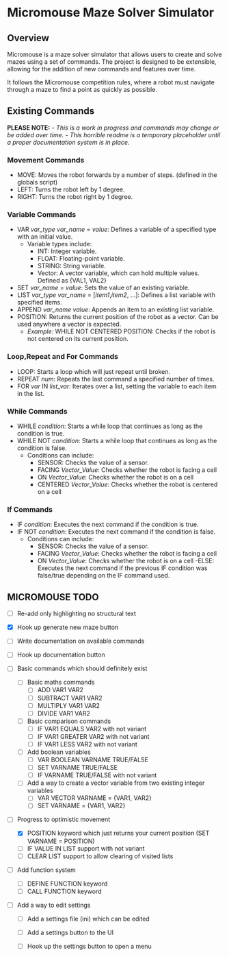 # Micromouse Maze Solver Simulator

## Overview
Micromouse is a maze solver simulator that allows users to create and solve mazes using a set of commands. The project is designed to be extensible, allowing for the addition of new commands and features over time.

It follows the Micromouse competition rules, where a robot must navigate through a maze to find a point as quickly as possible.

## Existing Commands
**PLEASE NOTE:**
*- This is a work in progress and commands may change or be added over time.*
*- This horrible readme is a temporary placeholder until a proper documentation system is in place.*

### Movement Commands
- MOVE: Moves the robot forwards by a number of steps. (defined in the globals script)
- LEFT: Turns the robot left by 1 degree.
- RIGHT: Turns the robot right by 1 degree.

### Variable Commands
- VAR *var_type* *var_name* = *value*: Defines a variable of a specified type with an initial value.
    - Variable types include:
        - INT: Integer variable.
        - FLOAT: Floating-point variable.
        - STRING: String variable.
        - Vector: A vector variable, which can hold multiple values. Defined as {VAL1, VAL2}
- SET *var_name* = *value*: Sets the value of an existing variable.
- LIST *var_type* *var_name* = [*item1*,*item2*, ...]: Defines a list variable with specified items.
- APPEND *var_name* *value*: Appends an item to an existing list variable.
- POSITION: Returns the current position of the robot as a vector. Can be used anywhere a vector is expected.
    - *Example:* WHILE NOT CENTERED POSITION: Checks if the robot is not centered on its current position.

### Loop,Repeat and For Commands
- LOOP: Starts a loop which will just repeat until broken.
- REPEAT *num*: Repeats the last command a specified number of times.
- FOR *var* IN *list_var*: Iterates over a list, setting the variable to each item in the list.

### While Commands
- WHILE *condition*: Starts a while loop that continues as long as the condition is true.
- WHILE NOT *condition*: Starts a while loop that continues as long as the condition is false.
    - Conditions can include:
        - SENSOR: Checks the value of a sensor.
        - FACING *Vector_Value*: Checks whether the robot is facing a cell
        - ON *Vector_Value*: Checks whether the robot is on a cell
        - CENTERED *Vector_Value*: Checks whether the robot is centered on a cell

### If Commands
- IF *condition*: Executes the next command if the condition is true.
- IF NOT *condition*: Executes the next command if the condition is false.
    - Conditions can include:
        - SENSOR: Checks the value of a sensor.
        - FACING *Vector_Value*: Checks whether the robot is facing a cell
        - ON *Vector_Value*: Checks whether the robot is on a cell
-ELSE: Executes the next command if the previous IF condition was false/true depending on the IF command used.

## MICROMOUSE TODO

- [ ] Re-add only highlighting no structural text
- [x] Hook up generate new maze button
- [ ] Write documentation on available commands
- [ ] Hook up documentation button

- [ ] Basic commands which should definitely exist
    - [ ] Basic maths commands
        - [ ] ADD VAR1 VAR2
        - [ ] SUBTRACT VAR1 VAR2
        - [ ] MULTIPLY VAR1 VAR2
        - [ ] DIVIDE VAR1 VAR2
    - [ ] Basic comparison commands
        - [ ] IF VAR1 EQUALS VAR2 with not variant
        - [ ] IF VAR1 GREATER VAR2 with not variant
        - [ ] IF VAR1 LESS VAR2 with not variant
    - [ ] Add boolean variables
        - [ ] VAR BOOLEAN VARNAME TRUE/FALSE
        - [ ] SET VARNAME TRUE/FALSE
        - [ ] IF VARNAME TRUE/FALSE with not variant
    - [ ] Add a way to create a vector variable from two existing integer variables
        - [ ] VAR VECTOR VARNAME = {VAR1, VAR2}
        - [ ] SET VARNAME = {VAR1, VAR2}

- [ ] Progress to optimistic movement
    - [x] POSITION keyword which just returns your current position (SET VARNAME = POSITION)
    - [ ] IF VALUE IN LIST support with not variant
    - [ ] CLEAR LIST support to allow clearing of visited lists

- [ ] Add function system
    - [ ] DEFINE FUNCTION keyword
    - [ ] CALL FUNCTION keyword

- [ ] Add a way to edit settings
    - [ ] Add a settings file (ini) which can be edited
    - [ ] Add a settings button to the UI
    - [ ] Hook up the settings button to open a menu
    
